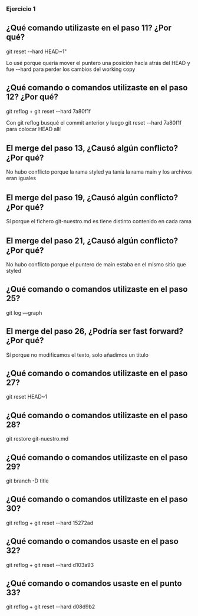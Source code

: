 ### Ejercicio 1


## ¿Qué comando utilizaste en el paso 11? ¿Por qué? 

git reset --hard HEAD~1"

Lo usé porque quería mover el puntero una posición hacía atrás del HEAD y fue --hard para perder los cambios del working copy


## ¿Qué comando o comandos utilizaste en el paso 12? ¿Por qué?

git reflog + git reset --hard 7a80f1f

Con git reflog busqué el commit anterior y luego git reset --hard 7a80f1f para colocar HEAD allí


## El merge del paso 13, ¿Causó algún conﬂicto? ¿Por qué?

No hubo conflicto porque la rama styled ya tanía la rama main y los archivos eran iguales


## El merge del paso 19, ¿Causó algún conﬂicto? ¿Por qué?

Sí porque el fichero git-nuestro.md es tiene distinto contenido en cada rama


## El merge del paso 21, ¿Causó algún conﬂicto? ¿Por qué?

No hubo conflicto porque el puntero de main estaba en el mismo sitio que styled


## ¿Qué comando o comandos utilizaste en el paso 25?

git log —graph


## El merge del paso 26, ¿Podría ser fast forward? ¿Por qué? 

Sí porque no modificamos el texto, solo añadimos un titulo


## ¿Qué comando o comandos utilizaste en el paso 27? 

git reset HEAD~1

## ¿Qué comando o comandos utilizaste en el paso 28?

git restore git-nuestro.md


## ¿Qué comando o comandos utilizaste en el paso 29?

git branch -D title


## ¿Qué comando o comandos utilizaste en el paso 30?

git reflog + git reset --hard 15272ad


## ¿Qué comando o comandos usaste en el paso 32?

git reflog + git reset --hard d103a93


## ¿Qué comando o comandos usaste en el punto 33?

git reflog + git reset --hard d08d9b2